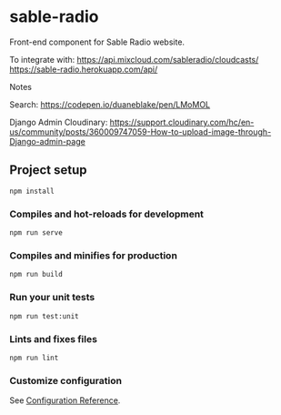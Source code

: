 # sable-radio

Front-end component for Sable Radio website.

To integrate with:
https://api.mixcloud.com/sableradio/cloudcasts/
https://sable-radio.herokuapp.com/api/

Notes

Search: https://codepen.io/duaneblake/pen/LMoMOL 

Django Admin Cloudinary: https://support.cloudinary.com/hc/en-us/community/posts/360009747059-How-to-upload-image-through-Django-admin-page

## Project setup
```
npm install
```

### Compiles and hot-reloads for development
```
npm run serve
```

### Compiles and minifies for production
```
npm run build
```

### Run your unit tests
```
npm run test:unit
```

### Lints and fixes files
```
npm run lint
```

### Customize configuration
See [Configuration Reference](https://cli.vuejs.org/config/).
